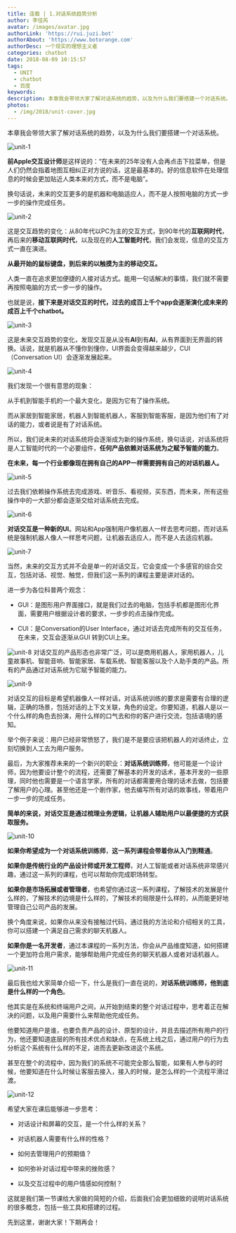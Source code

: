 ```yaml
---
title: 连载 | 1.对话系统趋势分析
author: 李佳芮
avatar: /images/avatar.jpg
authorLink: 'https://rui.juzi.bot'
authorAbout: 'https://www.botorange.com'
authorDesc: 一个现实的理想主义者
categories: chatbot
date: 2018-08-09 10:15:57
tags: 
  - UNIT
  - chatbot
  - 百度
keywords:
description: 本章我会带领大家了解对话系统的趋势，以及为什么我们要搭建一个对话系统。
photos:
  - /img/2018/unit-cover.jpg
---
```


本章我会带领大家了解对话系统的趋势，以及为什么我们要搭建一个对话系统。

![unit-1](/img/2018/unit-1-1.jpeg)

**前Apple交互设计师**是这样说的：“在未来的25年没有人会再点击下拉菜单，但是人们仍然会指着地图互相纠正对方说的话，这是最基本的。好的信息软件在处理信息的时候会更加贴近人类本来的方式，而不是电脑”。

换句话说，未来的交互更多的是机器和电脑适应人，而不是人按照电脑的方式一步一步的操作完成任务。

![unit-2](/img/2018/unit-1-2.jpeg)

这是交互趋势的变化：从80年代以PC为主的交互方式，到90年代的**互联网时代**，再后来的**移动互联网时代**，以及现在的**人工智能时代**，我们会发现，信息的交互方式一直在演进。

**从最开始的鼠标键盘，到后来的以触摸为主的移动交互。**

人类一直在追求更加便捷的人接对话方式。能用一句话解决的事情，我们就不需要再按照电脑的方式一步一步的操作。

也就是说，**接下来是对话交互的时代，过去的成百上千个app会逐渐演化成未来的成百上千个chatbot。**  

![unit-3](/img/2018/unit-1-3.jpeg)

这是未来交互趋势的变化，发现交互是从没有**AI**到有**AI**，从有界面到无界面的转换。话说，就是机器从不懂你到懂你，UI界面会变得越来越少，CUI（Conversation UI）会逐渐发展起来。 

![unit-4](/img/2018/unit-1-4.jpeg)

我们发现一个很有意思的现象：

从手机到智能手机的一个最大变化，是因为它有了操作系统。

而从家居到智能家居，机器人到智能机器人，客服到智能客服，是因为他们有了对话的能力，或者说是有了对话系统。

所以，我们说未来的对话系统将会逐渐成为新的操作系统，换句话说，对话系统将是人工智能时代的一个必要组件，**任何产品依赖对话系统为之赋予智能的能力**。

**在未来，每一个行业都像现在拥有自己的APP一样需要拥有自己的对话机器人。**  

![unit-5](/img/2018/unit-1-5.jpeg)

过去我们依赖操作系统去完成游戏、听音乐、看视频，买东西，而未来，所有这些操作中的一大部分都会逐渐交给对话系统去完成。

![unit-6](/img/2018/unit-1-6.jpeg)

**对话交互是一种新的UI**。网站和App强制用户像机器人一样去思考问题，而对话系统是强制机器人像人一样思考问题，让机器去适应人，而不是人去适应机器。

![unit-7](/img/2018/unit-1-7.jpeg)

当然，未来的交互方式并不会是单一的对话交互，它会变成一个多感官的综合交互，包括对话、视觉、触觉，但我们这一系列的课程主要是讲对话的。

进一步为各位科普两个观念：

*   GUI：是图形用户界面接口，就是我们过去的电脑，包括手机都是图形化界面，需要用户根据设计者的要求，一步步的点击操作完成。

*   CUI：是Conversation的User Interface，通过对话去完成所有的交互任务，在未来，交互会逐渐从GUI 转到CUI上来。 

![unit-8](/img/2018/unit-1-8.jpeg)
对话交互的产品形态也非常广泛，可以是商用机器人，家用机器人，儿童故事机、智能音响、智能家居、车载系统、智能客服以及个人助手类的产品。所有的产品通过对话系统为它赋予智能的能力。

![unit-9](/img/2018/unit-1-9.jpeg)

对话交互的目标是希望机器像人一样对话，对话系统训练的要求是需要有合理的逻辑，正确的场景，包括对话的上下文关联，角色的设定。你要知道，机器人是以一个什么样的角色去扮演，用什么样的口气去和你的客户进行交流，包括语境的感知。

举个例子来说：用户已经非常愤怒了，我们是不是要应该把机器人的对话终止，立刻切换到人工去为用户服务。

最后，为大家推荐未来的一个新兴的职业：**对话系统训练师**，他可能是一个设计师，因为他要设计整个的流程，还需要了解基本的开发的话术，基本开发的一些原理，同时他也需要是一个语言学家，所有的对话都需要用合理的话术去做，包括要了解用户的心理。甚至他还是一个剧作家，他去编写所有对话的故事线，带着用户一步一步的完成任务。

**简单的来说，对话交互是通过梳理业务逻辑，让机器人辅助用户以最便捷的方式获取服务。**

![unit-10](/img/2018/unit-1-10.jpeg)

**如果你希望成为一个对话系统训练师**，**这一系列课程会带着你从入门到精通**。

**如果你是传统行业的产品设计师或开发工程师**，对人工智能或者对话系统非常感兴趣，通过这一系列的课程，也可以帮助你完成职场转型。

**如果你是市场拓展或者管理者**，也希望你通过这一系列课程，了解技术的发展是什么样的，了解技术的边境是什么样的，了解技术的局限是什么样的，从而能更好地管理自己公司产品的发展。

换个角度来说，如果你从来没有接触过代码，通过我的方法论和介绍相关的工具，你可以搭建一个满足自己需求的聊天机器人。

**如果你是一名开发者**，通过本课程的一系列方法，你会从产品维度知道，如何搭建一个更加符合用户需求，能够帮助用户完成任务的聊天机器人或者对话机器人。

![unit-11](/img/2018/unit-1-11.jpeg)

最后我也给大家简单介绍一下，什么是我们一直在说的，**对话系统训练师，他到底是什么样的一个角色**。

他其实是在系统和终端用户之间，从开始到结束的整个对话过程中，思考着正在解决的问题，以及用户需要什么来帮助他完成任务。

他要知道用户是谁，也要负责产品的设计、原型的设计，并且去描述所有用户的行为，他还要知道底层的所有技术优点和缺点，在系统上线之后，通过用户的行为去分析这个系统有什么样的不足，进而去更新改进这个系统。

甚至在整个的流程中，因为我们的系统不可能完全那么智能，如果有人参与的时候，他要知道在什么时候让客服去接入，接入的时候，是怎么样的一个流程平滑过渡。

![unit-12](/img/2018/unit-1-12.jpeg)

希望大家在课后能够进一步思考：

*   对话设计和屏幕的交互，是一个什么样的关系？

*   对话机器人需要有什么样的性格？

*   如何去管理用户的预期值？

*   如何弥补对话过程中带来的挫败感？

*   以及交互过程中的用户情感如何控制？

这就是我们第一节课给大家做的简短的介绍，后面我们会更加细致的说明对话系统的很多概念，包括一些工具和搭建的过程。 

先到这里，谢谢大家！下期再会！
